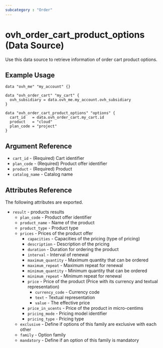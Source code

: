 ```yaml
---
subcategory : "Order"
---
```


# ovh_order_cart_product_options (Data Source)

Use this data source to retrieve information of order cart product options.

## Example Usage

```hcl
data "ovh_me" "my_account" {}

data "ovh_order_cart" "my_cart" {
  ovh_subsidiary = data.ovh_me.my_account.ovh_subsidiary
}

data "ovh_order_cart_product_options" "options" {
  cart_id   = data.ovh_order_cart.my_cart.id
  product   = "cloud"
  plan_code = "project"
}
```

## Argument Reference

* `cart_id` - (Required) Cart identifier
* `plan_code` - (Required) Product offer identifier
* `product` - (Required) Product
* `catalog_name` - Catalog name

## Attributes Reference

The following attributes are exported.

* `result` - products results
  * `plan_code` - Product offer identifier
  * `product_name` - Name of the product
  * `product_type` - Product type
  * `prices` - Prices of the product offer
    * `capacities` - Capacities of the pricing (type of pricing)
    * `description` - Description of the pricing
    * `duration` - Duration for ordering the product
    * `interval` - Interval of renewal
    * `maximum_quantity` - Maximum quantity that can be ordered
    * `maximum_repeat` - Maximum repeat for renewal
    * `minimum_quantity` - Minimum quantity that can be ordered
    * `minimum_repeat` - Minimum repeat for renewal
    * `price` - Price of the product (Price with its currency and textual representation)
      * `currency_code` - Currency code
      * `text` - Textual representation
      * `value` - The effective price
    * `price_in_ucents` - Price of the product in micro-centims
    * `pricing_mode` - Pricing model identifier
    * `pricing_type` - Pricing type
  * `exclusive` - Define if options of this family are exclusive with each other
  * `family` - Option family
  * `mandatory` - Define if an option of this family is mandatory

